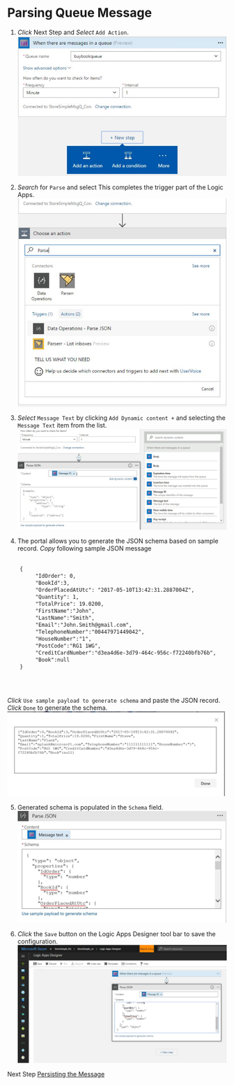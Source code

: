 # Parsing Queue Message
   
1. *Click* Next Step and *Select* ```Add Action```.<br/>
   <img src="assets/Parsing Queue Message - Step 1 Next Action after Message Recd.JPG" width="500px"/>
   
2. *Search* for ```Parse``` and select This completes the trigger part of the Logic Apps. <br/>
   <img src="assets/Parsing Queue Message - Step 2 Search Parse and Select Parse JSON action.JPG" width="500px"/>
    
3. *Select* ```Message Text``` by clicking ```Add Dynamic content +``` and selecting the ```Message Text``` item from the list.
   <img src="assets/Parsing Queue Message - Step 3 Select Message Text for content property.JPG" width="500px"/>
   
4. The portal allows you to generate the JSON schema based on sample record. *Copy* following sample JSON message 
<pre><code> 
	{     
	     "IdOrder": 0, 
	     "BookId":3, 
	     "OrderPlacedAtUtc": "2017-05-10T13:42:31.2887004Z",
	     "Quantity": 1, 
	     "TotalPrice": 19.0200, 
	     "FirstName":"John", 
	     "LastName":"Smith",
	     "Email":"John.Smith@gmail.com",
	     "TelephoneNumber":"00447971449042",
	     "HouseNumber":"1",
	     "PostCode":"RG1 1WG",
	     "CreditCardNumber":"d3ea4d6e-3d79-464c-956c-f72240bfb76b",
	     "Book":null
	}
	</pre></code> <br/>
  *Click* ```Use sample payload to generate schema``` and paste the JSON record. *Click* ```Done``` to generate the schema.
  <img src="assets/Parsing Queue Message - Step 4 Select generate schema from the data.JPG" width="500px"/>
  
5. Generated schema is populated in the ```Schema``` field.<br/>
   <img src="assets/Parsing Queue Message - Step 5 Parse Json Complete.JPG" width="500px"/>
  
6. *Click* the ```Save``` button on the Logic Apps Designer tool bar to save the configuration.<br/>
   <img src="assets/Parsing Queue Message - Step 6  Parse Json Save Logic Apps.JPG" width="500px"/>

Next Step  [Persisting the Message](PersistingMessage.md)
